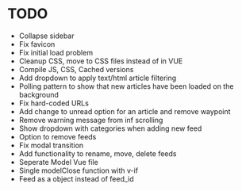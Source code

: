 # TODO

* Collapse sidebar
* Fix favicon
* Fix initial load problem
* Cleanup CSS, move to CSS files instead of in VUE
* Compile JS, CSS, Cached versions
* Add dropdown to apply text/html article filtering
* Polling pattern to show that new articles have been loaded on the background
* Fix hard-coded URLs
* Add change to unread option for an article and remove waypoint
* Remove warning message from inf scrolling
* Show dropdown with categories when adding new feed
* Option to remove feeds
* Fix modal transition
* Add functionality to rename, move, delete feeds
* Seperate Model Vue file
* Single modelClose function with v-if
* Feed as a object instead of feed_id